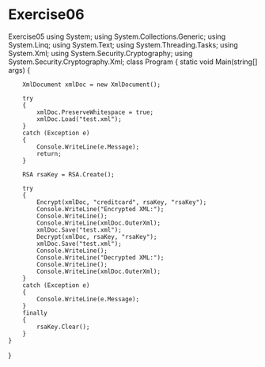 # Exercise06
Exercise05
using System;
using System.Collections.Generic;
using System.Linq;
using System.Text;
using System.Threading.Tasks;
using System.Xml;
using System.Security.Cryptography;
using System.Security.Cryptography.Xml;
class Program
{
    static void Main(string[] args)
    {

        XmlDocument xmlDoc = new XmlDocument();

        try
        {
            xmlDoc.PreserveWhitespace = true;
            xmlDoc.Load("test.xml");
        }
        catch (Exception e)
        {
            Console.WriteLine(e.Message);
            return;
        }

        RSA rsaKey = RSA.Create();

        try
        {
            Encrypt(xmlDoc, "creditcard", rsaKey, "rsaKey");
            Console.WriteLine("Encrypted XML:");
            Console.WriteLine();
            Console.WriteLine(xmlDoc.OuterXml);
            xmlDoc.Save("test.xml");
            Decrypt(xmlDoc, rsaKey, "rsaKey");
            xmlDoc.Save("test.xml");
            Console.WriteLine();
            Console.WriteLine("Decrypted XML:");
            Console.WriteLine();
            Console.WriteLine(xmlDoc.OuterXml);
        }
        catch (Exception e)
        {
            Console.WriteLine(e.Message);
        }
        finally
        {
            rsaKey.Clear();
        }
    }
}
